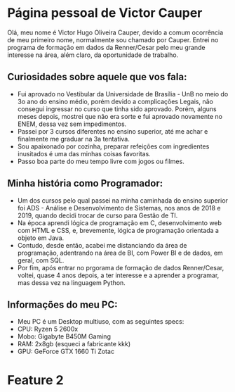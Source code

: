 # Página pessoal de Victor Cauper
Olá, meu nome é Victor Hugo Oliveira Cauper, devido a comum ocorrência de meu primeiro nome, normalmente
sou chamado por Cauper. Entrei no programa de formação em dados da Renner/Cesar pelo meu grande interesse na área, além
claro, da oportunidade de trabalho.

## Curiosidades sobre aquele que vos fala:
- Fui aprovado no Vestibular da Universidade de Brasília - UnB no meio do 3o ano do ensino médio, porém devido a complicações
Legais, não consegui ingressar no curso que tinha sido aprovado. Porém, alguns meses depois, mostrei que não era sorte e fui
aprovado novamente no ENEM, dessa vez sem impedimentos.
- Passei por 3 cursos diferentes no ensino superior, até me achar e finalmente me graduar na 3a tentativa.
- Sou apaixonado por cozinha, preparar refeições com ingredientes inusitados é uma das minhas coisas favoritas.
- Passo boa parte do meu tempo livre com jogos ou filmes.

## Minha história como Programador:
- Um dos cursos pelo qual passei na minha caminhada do ensino superior foi ADS - Análise e Desenvolvimento de Sistemas, nos
anos de 2018 e 2019, quando decidi trocar de curso para Gestão de TI.
- Na época aprendi lógica de programação em C, desenvolvimento web com HTML e CSS, e, brevemente, lógica de programação orientada a objeto em Java.
- Contudo, desde então, acabei me distanciando da área de programação, adentrando na área de BI, com Power BI e de dados, em
geral, com SQL.
- Por fim, após entrar no prgorama de formação de dados Renner/Cesar, voltei, quase 4 anos depois, a ter interesse e a 
aprender a programar, mas dessa vez na linguagem Python.

## Informações do meu PC:
- Meu PC é um Desktop multiuso, com as seguintes specs:
 - CPU: Ryzen 5 2600x
 - Mobo: Gigabyte B450M Gaming
 - RAM: 2x8gb (esqueci a fabricante kkk)
 - GPU: GeForce GTX 1660 Ti Zotac

# Feature 2 
